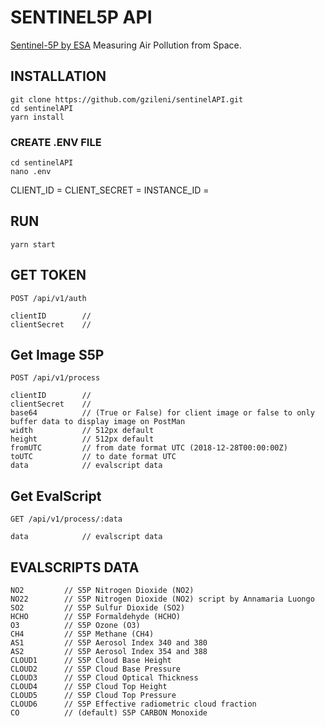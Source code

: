 
# SENTINEL5P API
[Sentinel-5P by ESA](http://www.tropomi.eu/data-products/level-2-products) Measuring Air Pollution from Space.

## INSTALLATION
```
git clone https://github.com/gzileni/sentinelAPI.git
cd sentinelAPI
yarn install
```

### CREATE .ENV FILE
```
cd sentinelAPI
nano .env    
```

CLIENT_ID       =   <YOUR CLIENT ID>
CLIENT_SECRET   =   <YOUR CLIENT SECRET>
INSTANCE_ID     =   <YOUR INSTANCE ID>

## RUN
```
yarn start
```

## GET TOKEN
```
POST /api/v1/auth

clientID        // 
clientSecret    //
```

## Get Image S5P

```
POST /api/v1/process  

clientID        // 
clientSecret    //
base64          // (True or False) for client image or false to only buffer data to display image on PostMan
width           // 512px default
height          // 512px default
fromUTC         // from date format UTC (2018-12-28T00:00:00Z)
toUTC           // to date format UTC
data            // evalscript data
```

## Get EvalScript
```
GET /api/v1/process/:data

data            // evalscript data
```

## EVALSCRIPTS DATA

```
NO2         // S5P Nitrogen Dioxide (NO2)
NO22        // S5P Nitrogen Dioxide (NO2) script by Annamaria Luongo
SO2         // S5P Sulfur Dioxide (SO2)
HCHO        // S5P Formaldehyde (HCHO)
O3          // S5P Ozone (O3)
CH4         // S5P Methane (CH4)
AS1         // S5P Aerosol Index 340 and 380
AS2         // S5P Aerosol Index 354 and 388
CLOUD1      // S5P Cloud Base Height
CLOUD2      // S5P Cloud Base Pressure
CLOUD3      // S5P Cloud Optical Thickness
CLOUD4      // S5P Cloud Top Height
CLOUD5      // S5P Cloud Top Pressure
CLOUD6      // S5P Effective radiometric cloud fraction
CO          // (default) S5P CARBON Monoxide 
```